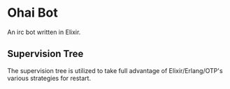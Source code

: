 Ohai Bot
=======

An irc bot written in Elixir.


Supervision Tree
----------------

The supervision tree is utilized to take full advantage of Elixir/Erlang/OTP's
various strategies  for restart.


